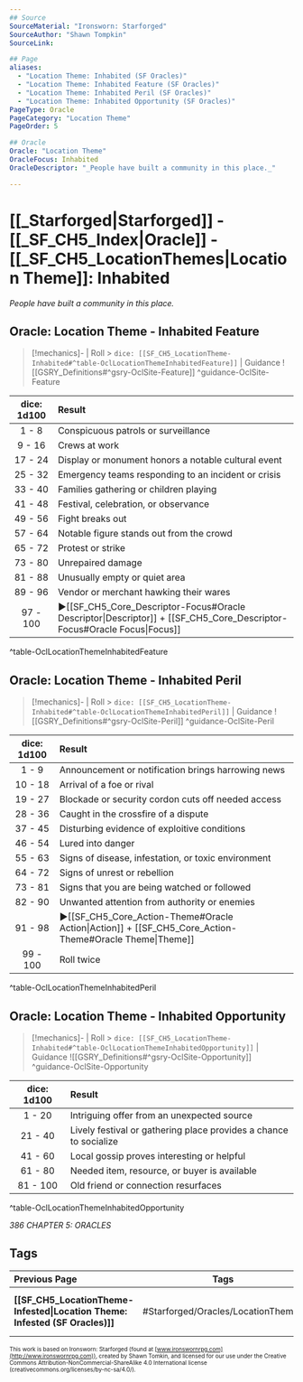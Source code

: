 ```yaml
---
## Source
SourceMaterial: "Ironsworn: Starforged"
SourceAuthor: "Shawn Tompkin"
SourceLink: 

## Page
aliases:
  - "Location Theme: Inhabited (SF Oracles)"
  - "Location Theme: Inhabited Feature (SF Oracles)"
  - "Location Theme: Inhabited Peril (SF Oracles)"
  - "Location Theme: Inhabited Opportunity (SF Oracles)"
PageType: Oracle
PageCategory: "Location Theme"
PageOrder: 5

## Oracle
Oracle: "Location Theme"
OracleFocus: Inhabited
OracleDescriptor: "_People have built a community in this place._"

---
```

# [[_Starforged|Starforged]] - [[_SF_CH5_Index|Oracle]] - [[_SF_CH5_LocationThemes|Location Theme]]: Inhabited
_People have built a community in this place._

## Oracle: Location Theme - Inhabited Feature
> [!mechanics]- | Roll > `dice: [[SF_CH5_LocationTheme-Inhabited#^table-OclLocationThemeInhabitedFeature]]` | Guidance
> ![[GSRY_Definitions#^gsry-OclSite-Feature]] ^guidance-OclSite-Feature

| dice: 1d100 | Result |
| :---: | :--- |
| 1 - 8 | Conspicuous patrols or surveillance |
| 9 - 16 | Crews at work |
| 17 - 24 | Display or monument honors a notable cultural event |
| 25 - 32 | Emergency teams responding to an incident or crisis |
| 33 - 40 | Families gathering or children playing |
| 41 - 48 | Festival, celebration, or observance |
| 49 - 56 | Fight breaks out |
| 57 - 64 | Notable figure stands out from the crowd |
| 65 - 72 | Protest or strike |
| 73 - 80 | Unrepaired damage |
| 81 - 88 | Unusually empty or quiet area |
| 89 - 96 | Vendor or merchant hawking their wares |
| 97 - 100 | ▶[[SF_CH5_Core_Descriptor-Focus#Oracle Descriptor\|Descriptor]] + [[SF_CH5_Core_Descriptor-Focus#Oracle Focus\|Focus]] |
^table-OclLocationThemeInhabitedFeature

## Oracle: Location Theme - Inhabited Peril
> [!mechanics]- | Roll > `dice: [[SF_CH5_LocationTheme-Inhabited#^table-OclLocationThemeInhabitedPeril]]` | Guidance
> ![[GSRY_Definitions#^gsry-OclSite-Peril]] ^guidance-OclSite-Peril

| dice: 1d100 | Result |
| :---: | :--- |
| 1 - 9 | Announcement or notification brings harrowing news |
| 10 - 18 | Arrival of a foe or rival |
| 19 - 27 | Blockade or security cordon cuts off needed access |
| 28 - 36 | Caught in the crossfire of a dispute |
| 37 - 45 | Disturbing evidence of exploitive conditions |
| 46 - 54 | Lured into danger |
| 55 - 63 | Signs of disease, infestation, or toxic environment |
| 64 - 72 | Signs of unrest or rebellion |
| 73 - 81 | Signs that you are being watched or followed |
| 82 - 90 | Unwanted attention from authority or enemies |
| 91 - 98 | ▶[[SF_CH5_Core_Action-Theme#Oracle Action\|Action]] + [[SF_CH5_Core_Action-Theme#Oracle Theme\|Theme]] |
| 99 - 100 | Roll twice |
^table-OclLocationThemeInhabitedPeril

## Oracle: Location Theme - Inhabited Opportunity
> [!mechanics]- | Roll > `dice: [[SF_CH5_LocationTheme-Inhabited#^table-OclLocationThemeInhabitedOpportunity]]` | Guidance
> ![[GSRY_Definitions#^gsry-OclSite-Opportunity]] ^guidance-OclSite-Opportunity

| dice: 1d100 | Result |
| :---: | :--- |
| 1 - 20 | Intriguing offer from an unexpected source |
| 21 - 40 | Lively festival or gathering place provides a chance to socialize |
| 41 - 60 | Local gossip proves interesting or helpful |
| 61 - 80 | Needed item, resource, or buyer is available |
| 81 - 100 | Old friend or connection resurfaces |
^table-OclLocationThemeInhabitedOpportunity

*386 CHAPTER 5: ORACLES*

## Tags
| Previous Page | Tags | Next Page |
|:--- |:---:| ---:|
| **[[SF_CH5_LocationTheme-Infested\|Location Theme: Infested (SF Oracles)]]** | #Starforged/Oracles/LocationThemes | **[[SF_CH5_LocationTheme-Mechanical\|Location Theme: Mechanical (SF Oracles)]]** |

<font size=-2>This work is based on Ironsworn: Starforged (found at [www.ironswornrpg.com](http://www.ironswornrpg.com)), created by Shawn Tomkin, and licensed for our use under the Creative Commons Attribution-NonCommercial-ShareAlike 4.0 International license  (creativecommons.org/licenses/by-nc-sa/4.0/).</font>